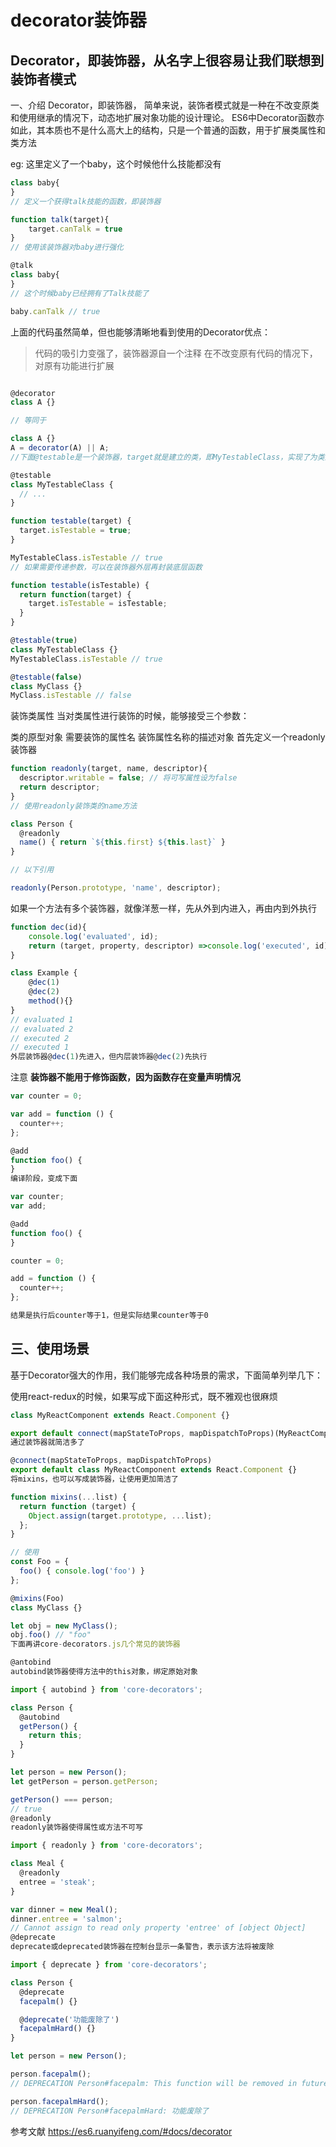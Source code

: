 # decorator装饰器
## Decorator，即装饰器，从名字上很容易让我们联想到装饰者模式

一、介绍
Decorator，即装饰器，
简单来说，装饰者模式就是一种在不改变原类和使用继承的情况下，动态地扩展对象功能的设计理论。
ES6中Decorator函数亦如此，其本质也不是什么高大上的结构，只是一个普通的函数，用于扩展类属性和类方法

eg:
这里定义了一个baby，这个时候他什么技能都没有


```js
class baby{ 
}
// 定义一个获得talk技能的函数，即装饰器

function talk(target){
    target.canTalk = true
}
// 使用该装饰器对baby进行强化

@talk
class baby{
}
// 这个时候baby已经拥有了Talk技能了

baby.canTalk // true
```

上面的代码虽然简单，但也能够清晰地看到使用的Decorator优点：


> 代码的吸引力变强了，装饰器源自一个注释
> 在不改变原有代码的情况下，对原有功能进行扩展


```js

@decorator
class A {}

// 等同于

class A {}
A = decorator(A) || A;
//下面@testable是一个装饰器，target就是建立的类，即MyTestableClass，实现了为类添加静态属性

@testable
class MyTestableClass {
  // ...
}

function testable(target) {
  target.isTestable = true;
}

MyTestableClass.isTestable // true
// 如果需要传递参数，可以在装饰器外层再封装底层函数

function testable(isTestable) {
  return function(target) {
    target.isTestable = isTestable;
  }
}

@testable(true)
class MyTestableClass {}
MyTestableClass.isTestable // true

@testable(false)
class MyClass {}
MyClass.isTestable // false

```
装饰类属性
当对类属性进行装饰的时候，能够接受三个参数：

类的原型对象
需要装饰的属性名
装饰属性名称的描述对象
首先定义一个readonly装饰器
```js
function readonly(target, name, descriptor){
  descriptor.writable = false; // 将可写属性设为false
  return descriptor;
}
// 使用readonly装饰类的name方法

class Person {
  @readonly
  name() { return `${this.first} ${this.last}` }
}

// 以下引用

readonly(Person.prototype, 'name', descriptor);


```
如果一个方法有多个装饰器，就像洋葱一样，先从外到内进入，再由内到外执行


```js
function dec(id){
    console.log('evaluated', id);
    return (target, property, descriptor) =>console.log('executed', id);
}

class Example {
    @dec(1)
    @dec(2)
    method(){}
}
// evaluated 1
// evaluated 2
// executed 2
// executed 1
外层装饰器@dec(1)先进入，但内层装饰器@dec(2)先执行
```
注意
**装饰器不能用于修饰函数，因为函数存在变量声明情况**
```js
var counter = 0;

var add = function () {
  counter++;
};

@add
function foo() {
}
编译阶段，变成下面

var counter;
var add;

@add
function foo() {
}

counter = 0;

add = function () {
  counter++;
};

结果是执行后counter等于1，但是实际结果counter等于0
```
## 三、使用场景
基于Decorator强大的作用，我们能够完成各种场景的需求，下面简单列举几下：

使用react-redux的时候，如果写成下面这种形式，既不雅观也很麻烦
```js
class MyReactComponent extends React.Component {}

export default connect(mapStateToProps, mapDispatchToProps)(MyReactComponent);
通过装饰器就简洁多了

@connect(mapStateToProps, mapDispatchToProps)
export default class MyReactComponent extends React.Component {}
将mixins，也可以写成装饰器，让使用更加简洁了

function mixins(...list) {
  return function (target) {
    Object.assign(target.prototype, ...list);
  };
}

// 使用
const Foo = {
  foo() { console.log('foo') }
};

@mixins(Foo)
class MyClass {}

let obj = new MyClass();
obj.foo() // "foo"
下面再讲core-decorators.js几个常见的装饰器

@antobind
autobind装饰器使得方法中的this对象，绑定原始对象

import { autobind } from 'core-decorators';

class Person {
  @autobind
  getPerson() {
    return this;
  }
}

let person = new Person();
let getPerson = person.getPerson;

getPerson() === person;
// true
@readonly
readonly装饰器使得属性或方法不可写

import { readonly } from 'core-decorators';

class Meal {
  @readonly
  entree = 'steak';
}

var dinner = new Meal();
dinner.entree = 'salmon';
// Cannot assign to read only property 'entree' of [object Object]
@deprecate
deprecate或deprecated装饰器在控制台显示一条警告，表示该方法将被废除

import { deprecate } from 'core-decorators';

class Person {
  @deprecate
  facepalm() {}

  @deprecate('功能废除了')
  facepalmHard() {}
}

let person = new Person();

person.facepalm();
// DEPRECATION Person#facepalm: This function will be removed in future versions.

person.facepalmHard();
// DEPRECATION Person#facepalmHard: 功能废除了


```
参考文献
https://es6.ruanyifeng.com/#docs/decorator